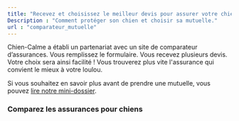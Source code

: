 ```yaml
---
title: "Recevez et choisissez le meilleur devis pour assurer votre chien"
Description : "Comment protéger son chien et choisir sa mutuelle."
url : "comparateur_mutuelle"
---
```






Chien-Calme a établi un partenariat avec un site de comparateur d’assurances. Vous remplissez le formulaire. Vous recevez plusieurs devis. Votre choix sera ainsi facilité ! Vous trouverez plus vite l'assurance qui convient le mieux à votre loulou.

Si vous souhaitez en savoir plus avant de prendre une mutuelle, vous pouvez <a href="/assurance">lire notre mini-dossier</a>.

### Comparez les assurances pour chiens


<!-- DEBUT Marque blanche MH -->
<script src="http://www.lecomparateurassurance.com/Scripts/00_Master/marqueBlanche.aspx" type="text/javascript" ></script>
<div id="erreurLCA"></div>
<div id="divLCA"><iframe id="FrnLCA" frameborder="0" scrolling="no"></iframe></div>
<script type="text/javascript">
       CreateFrame("Chien-calme.com");
</script>

